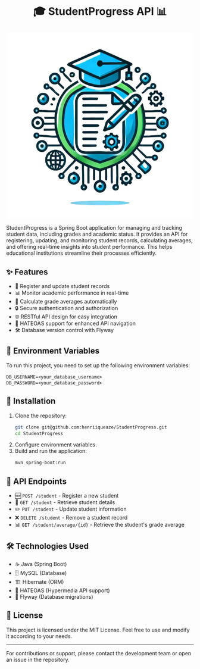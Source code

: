 # <p align="center">🎓 StudentProgress API 📊</p>
<p align="center">
  <img src="assets/images/Logo%20StudentProgress.png" alt="StudentProgress Logo">
</p>

StudentProgress is a Spring Boot application for managing and tracking student data, including grades and academic status. It provides an API for registering, updating, and monitoring student records, calculating averages, and offering real-time insights into student performance. This helps educational institutions streamline their processes efficiently.

## ✨ Features
- 📌 Register and update student records
- 📊 Monitor academic performance in real-time
- 🧮 Calculate grade averages automatically
- 🔒 Secure authentication and authorization
- 🌐 RESTful API design for easy integration
- 🔗 HATEOAS support for enhanced API navigation
- 🛠️ Database version control with Flyway

## 🔧 Environment Variables
To run this project, you need to set up the following environment variables:

```plaintext
DB_USERNAME=<your_database_username>
DB_PASSWORD=<your_database_password>
```

## 🚀 Installation

1. Clone the repository:
   ```sh
   git clone git@github.com:henriiqueaze/StudentProgress.git
   cd StudentProgress
   ```
2. Configure environment variables.
3. Build and run the application:
   ```sh
   mvn spring-boot:run
   ```

## 🔗 API Endpoints
- 🆕 `POST /student` - Register a new student
- 📄 `GET /student` - Retrieve student details
- ✏️ `PUT /student` - Update student information
- ❌ `DELETE /student` - Remove a student record
- 📊 `GET /student/average/{id}` - Retrieve the student's grade average

## 🛠️ Technologies Used
- ☕ Java (Spring Boot)
- 🗄️ MySQL (Database)
- 🏗️ Hibernate (ORM)
- 🔗 HATEOAS (Hypermedia API support)
- 📂 Flyway (Database migrations)

## 📜 License
This project is licensed under the MIT License. Feel free to use and modify it according to your needs.

---
For contributions or support, please contact the development team or open an issue in the repository.

